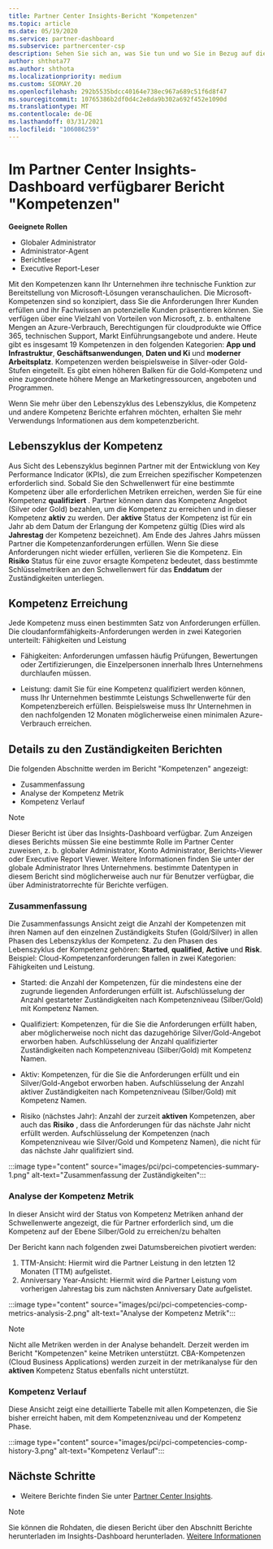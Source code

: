 ```yaml
---
title: Partner Center Insights-Bericht "Kompetenzen"
ms.topic: article
ms.date: 05/19/2020
ms.service: partner-dashboard
ms.subservice: partnercenter-csp
description: Sehen Sie sich an, was Sie tun und wo Sie in Bezug auf die Kompetenzen von Microsoft, die Kompetenzstufen und Angebote verbessern können, um Microsoft-Lösungen bereitzustellen.
author: shthota77
ms.author: shthota
ms.localizationpriority: medium
ms.custom: SEOMAY.20
ms.openlocfilehash: 292b5535bdcc40164e738ec967a689c51f6d8f47
ms.sourcegitcommit: 10765386b2df0d4c2e8da9b302a692f452e1090d
ms.translationtype: MT
ms.contentlocale: de-DE
ms.lasthandoff: 03/31/2021
ms.locfileid: "106086259"
---
```

# <a name="competencies-report-available-from-the-partner-center-insights-dashboard"></a>Im Partner Center Insights-Dashboard verfügbarer Bericht "Kompetenzen"

**Geeignete Rollen**

- Globaler Administrator
- Administrator-Agent
- Berichtleser
- Executive Report-Leser

Mit den Kompetenzen kann Ihr Unternehmen ihre technische Funktion zur Bereitstellung von Microsoft-Lösungen veranschaulichen. Die Microsoft-Kompetenzen sind so konzipiert, dass Sie die Anforderungen Ihrer Kunden erfüllen und ihr Fachwissen an potenzielle Kunden präsentieren können. Sie verfügen über eine Vielzahl von Vorteilen von Microsoft, z. b. enthaltene Mengen an Azure-Verbrauch, Berechtigungen für cloudprodukte wie Office 365, technischen Support, Markt Einführungsangebote und andere. Heute gibt es insgesamt 19 Kompetenzen in den folgenden Kategorien: **App und Infrastruktur**, **Geschäftsanwendungen**, **Daten und Ki** und **moderner Arbeitsplatz**. Kompetenzen werden beispielsweise in Silver-oder Gold-Stufen eingeteilt. Es gibt einen höheren Balken für die Gold-Kompetenz und eine zugeordnete höhere Menge an Marketingressourcen, angeboten und Programmen.  

Wenn Sie mehr über den Lebenszyklus des Lebenszyklus, die Kompetenz und andere Kompetenz Berichte erfahren möchten, erhalten Sie mehr Verwendungs Informationen aus dem kompetenzbericht.

## <a name="competency-life-cycle"></a>Lebenszyklus der Kompetenz

Aus Sicht des Lebenszyklus beginnen Partner mit der Entwicklung von Key Performance Indicator (KPIs), die zum Erreichen spezifischer Kompetenzen erforderlich sind. Sobald Sie den Schwellenwert für eine bestimmte Kompetenz über alle erforderlichen Metriken erreichen, werden Sie für eine Kompetenz **qualifiziert** . Partner können dann das Kompetenz Angebot (Silver oder Gold) bezahlen, um die Kompetenz zu erreichen und in dieser Kompetenz **aktiv** zu werden. Der **aktive** Status der Kompetenz ist für ein Jahr ab dem Datum der Erlangung der Kompetenz gültig (Dies wird als **Jahrestag** der Kompetenz bezeichnet). Am Ende des Jahres Jahrs müssen Partner die Kompetenzanforderungen erfüllen. Wenn Sie diese Anforderungen nicht wieder erfüllen, verlieren Sie die Kompetenz. Ein **Risiko** Status für eine zuvor ersagte Kompetenz bedeutet, dass bestimmte Schlüsselmetriken an den Schwellenwert für das **Enddatum** der Zuständigkeiten unterliegen.

## <a name="competency-attainment"></a>Kompetenz Erreichung

Jede Kompetenz muss einen bestimmten Satz von Anforderungen erfüllen. Die cloudanformfähigkeits-Anforderungen werden in zwei Kategorien unterteilt: Fähigkeiten und Leistung

- Fähigkeiten: Anforderungen umfassen häufig Prüfungen, Bewertungen oder Zertifizierungen, die Einzelpersonen innerhalb Ihres Unternehmens durchlaufen müssen.

- Leistung: damit Sie für eine Kompetenz qualifiziert werden können, muss Ihr Unternehmen bestimmte Leistungs Schwellenwerte für den Kompetenzbereich erfüllen. Beispielsweise muss Ihr Unternehmen in den nachfolgenden 12 Monaten möglicherweise einen minimalen Azure-Verbrauch erreichen.

## <a name="competencies-report-details"></a>Details zu den Zuständigkeiten Berichten

Die folgenden Abschnitte werden im Bericht "Kompetenzen" angezeigt:

- Zusammenfassung
- Analyse der Kompetenz Metrik
- Kompetenz Verlauf

 > [!NOTE]
 > Dieser Bericht ist über das Insights-Dashboard verfügbar. Zum Anzeigen dieses Berichts müssen Sie eine bestimmte Rolle im Partner Center zuweisen, z. b. globaler Administrator, Konto Administrator, Berichts-Viewer oder Executive Report Viewer. Weitere Informationen finden Sie unter der globale Administrator Ihres Unternehmens. bestimmte Datentypen in diesem Bericht sind möglicherweise auch nur für Benutzer verfügbar, die über Administratorrechte für Berichte verfügen.

### <a name="summary"></a>Zusammenfassung

Die Zusammenfassungs Ansicht zeigt die Anzahl der Kompetenzen mit ihren Namen auf den einzelnen Zuständigkeits Stufen (Gold/Silver) in allen Phasen des Lebenszyklus der Kompetenz. Zu den Phasen des Lebenszyklus der Kompetenz gehören: **Started**, **qualified**, **Active** und **Risk**. Beispiel: Cloud-Kompetenzanforderungen fallen in zwei Kategorien: Fähigkeiten und Leistung.

- Started: die Anzahl der Kompetenzen, für die mindestens eine der zugrunde liegenden Anforderungen erfüllt ist.
Aufschlüsselung der Anzahl gestarteter Zuständigkeiten nach Kompetenzniveau (Silber/Gold) mit Kompetenz Namen.

- Qualifiziert: Kompetenzen, für die Sie die Anforderungen erfüllt haben, aber möglicherweise noch nicht das dazugehörige Silver/Gold-Angebot erworben haben. Aufschlüsselung der Anzahl qualifizierter Zuständigkeiten nach Kompetenzniveau (Silber/Gold) mit Kompetenz Namen.

- Aktiv: Kompetenzen, für die Sie die Anforderungen erfüllt und ein Silver/Gold-Angebot erworben haben. Aufschlüsselung der Anzahl aktiver Zuständigkeiten nach Kompetenzniveau (Silber/Gold) mit Kompetenz Namen.

- Risiko (nächstes Jahr): Anzahl der zurzeit **aktiven** Kompetenzen, aber auch das **Risiko** , dass die Anforderungen für das nächste Jahr nicht erfüllt werden.
Aufschlüsselung der Kompetenzen (nach Kompetenzniveau wie Silver/Gold und Kompetenz Namen), die nicht für das nächste Jahr qualifiziert sind.

:::image type="content" source="images/pci/pci-competencies-summary-1.png" alt-text="Zusammenfassung der Zuständigkeiten":::

### <a name="competency-metric-analysis"></a>Analyse der Kompetenz Metrik

In dieser Ansicht wird der Status von Kompetenz Metriken anhand der Schwellenwerte angezeigt, die für Partner erforderlich sind, um die Kompetenz auf der Ebene Silber/Gold zu erreichen/zu behalten 

Der Bericht kann nach folgenden zwei Datumsbereichen pivotiert werden:

1. TTM-Ansicht: Hiermit wird die Partner Leistung in den letzten 12 Monaten (TTM) aufgelistet.
2. Anniversary Year-Ansicht: Hiermit wird die Partner Leistung vom vorherigen Jahrestag bis zum nächsten Anniversary Date aufgelistet.

:::image type="content" source="images/pci/pci-competencies-comp-metrics-analysis-2.png" alt-text="Analyse der Kompetenz Metrik":::

> [!NOTE]
 > Nicht alle Metriken werden in der Analyse behandelt. Derzeit werden im Bericht "Kompetenzen" keine Metriken unterstützt. CBA-Kompetenzen (Cloud Business Applications) werden zurzeit in der metrikanalyse für den **aktiven** Kompetenz Status ebenfalls nicht unterstützt.

### <a name="competency-history"></a>Kompetenz Verlauf

Diese Ansicht zeigt eine detaillierte Tabelle mit allen Kompetenzen, die Sie bisher erreicht haben, mit dem Kompetenzniveau und der Kompetenz Phase.

:::image type="content" source="images/pci/pci-competencies-comp-history-3.png" alt-text="Kompetenz Verlauf":::

## <a name="next-steps"></a>Nächste Schritte

- Weitere Berichte finden Sie unter [Partner Center Insights](partner-center-insights.md).

>[!NOTE] 
> Sie können die Rohdaten, die diesen Bericht über den Abschnitt Berichte herunterladen im Insights-Dashboard herunterladen. [Weitere Informationen](pci-download-reports.md) 
